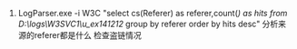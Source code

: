 1. LogParser.exe -i W3C "select cs(Referer) as referer,count(*) as hits from D:\logs\W3SVC1\u_ex141212* group by referer order by hits desc" 分析来源的referer都是什么 检查盗链情况